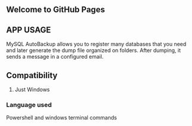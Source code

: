 ## Welcome to GitHub Pages

## APP USAGE

MySQL AutoBackup allows you to register many databases that you need and later generate the dump file organized on folders.
After dumping, it sends a message in a configured email.

## Compatibility

1. Just Windows

### Language used

Powershell and windows terminal commands
